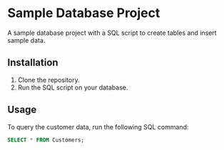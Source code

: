 # Sample Database Project

A sample database project with a SQL script to create tables and insert sample data.

## Installation

1. Clone the repository.
2. Run the SQL script on your database.

## Usage

To query the customer data, run the following SQL command:

```sql
SELECT * FROM Customers;
